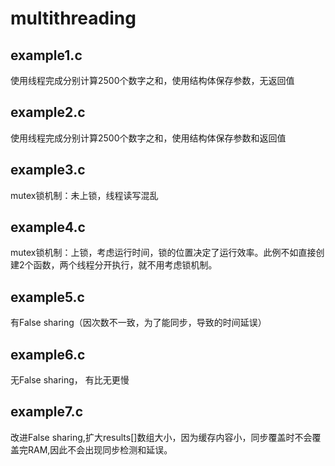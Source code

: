 # multithreading

## example1.c
使用线程完成分别计算2500个数字之和，使用结构体保存参数，无返回值
## example2.c
使用线程完成分别计算2500个数字之和，使用结构体保存参数和返回值
## example3.c
mutex锁机制：未上锁，线程读写混乱
## example4.c
mutex锁机制：上锁，考虑运行时间，锁的位置决定了运行效率。此例不如直接创建2个函数，两个线程分开执行，就不用考虑锁机制。
## example5.c
有False sharing（因次数不一致，为了能同步，导致的时间延误）
## example6.c
无False sharing， 有比无更慢
## example7.c
改进False sharing,扩大results[]数组大小，因为缓存内容小，同步覆盖时不会覆盖完RAM,因此不会出现同步检测和延误。
